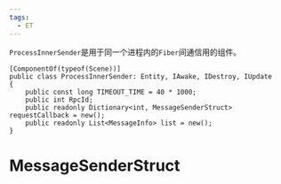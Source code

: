 ```yaml
---
tags:
  - ET
---
```

`ProcessInnerSender`是用于同一个进程内的`Fiber`间通信用的组件。
```CSharp
[ComponentOf(typeof(Scene))]
public class ProcessInnerSender: Entity, IAwake, IDestroy, IUpdate
{
    public const long TIMEOUT_TIME = 40 * 1000;
    public int RpcId;
    public readonly Dictionary<int, MessageSenderStruct> requestCallback = new();
    public readonly List<MessageInfo> list = new();
}
```
# MessageSenderStruct
